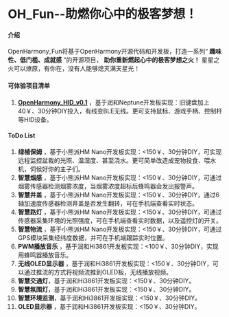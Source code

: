 # OH_Fun--助燃你心中的极客梦想！

#### 介绍

OpenHarmony_Fun将基于OpenHarmony开源代码和开发板，打造一系列“ **趣味性、低门槛、成就感** ”的开源项目， **助你重新燃起心中的极客梦想之火！**
星星之火可以燎原，有你在，没有人能够熄灭满天星光！




#### 可体验项目清单

1.  **[OpenHarmony_HID_v0.1](https://gitee.com/openharmony-sig/vendor_oh_fun/tree/master/hihope_neptune-oh_hid)** ，基于润和Neptune开发板实现：旧键盘加上40￥、30分钟DIY投入，有线变BLE无线。更可支持鼠标、游戏手柄、控制杆等HID设备。



#### ToDo List

1. **绿植保姆** ，基于小熊派HM Nano开发板实现：<150￥、30分钟DIY，可实现远程监控盆栽的光照、温湿度、甚至浇水。更可简单改造成宠物投食、喂水机，伺候好你的主子们。
2. **智慧烟感** ，基于小熊派HM Nano开发板实现：<150￥、30分钟DIY，可通过烟雾传感器检测烟雾浓度，当烟雾浓度超标后蜂鸣器会发出报警声。
3. **智慧井盖** ，基于小熊派HM Nano开发板实现：<150￥、30分钟DIY，通过6轴加速度传感器检测井盖是否发生翻转，可在手机端查看实时状态。
4. **智慧路灯** ，基于小熊派HM Nano开发板实现：<150￥、30分钟DIY，可通过传感器采集环境的光照强度，可在手机端查看实时数据，以及遥控灯的开关。
5. **智慧物流** ，基于小熊派HM Nano开发板实现：<150￥、30分钟DIY，可通过GPS模块采集经纬度数据，并可在手机端跟踪实时位置。
6. **PWM播放音乐** ，基于润和Hi3861开发板实现：<100￥、30分钟DIY，实现用蜂鸣器播放音乐。
7. **无线OLED显示器** ，基于润和Hi3861开发板实现：<150￥、30分钟DIY，可以通过推流的方式将视频流推到OLED板，无线播放视频。
8. **智慧交通灯**，基于润和Hi3861开发板实现：<150￥、30分钟DIY。
9. **智慧氛围灯**，基于润和Hi3861开发板实现：<150￥、30分钟DIY。
10. **智慧环境监测**，基于润和Hi3861开发板实现：<150￥、30分钟DIY。
11. **OLED显示器** ，基于润和Hi3861开发板实现：<150￥、30分钟DIY。

